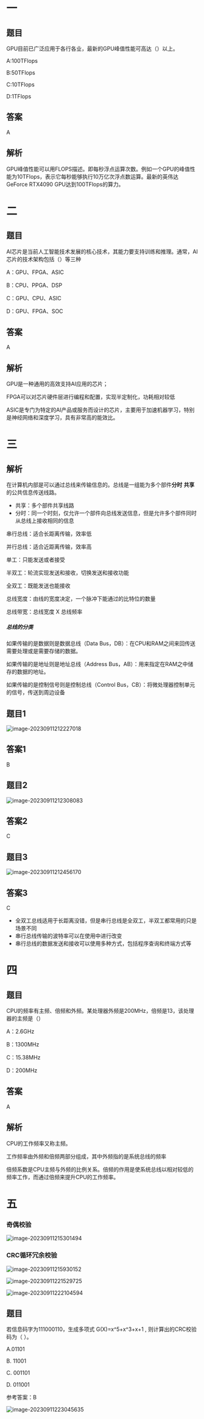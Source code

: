 # 一

## 题目

GPU目前已广泛应用于各行各业，最新的GPU峰值性能可高达（）以上。

A:100TFlops

B:50TFlops

C:10TFlops

D:1TFlops

## 答案

A

## 解析

GPU峰值性能可以用FLOPS描述。即每秒浮点运算次数。例如一个GPU的峰值性能为10TFlops，表示它每秒能够执行10万亿次浮点数运算。最新的英伟达GeForce RTX4090 GPU达到100TFlops的算力。

# 二

## 题目

AI芯片是当前人工智能技术发展的核心技术，其能力要支持训练和推理。通常，AI芯片的技术架构包括（）等三种

A：GPU、FPGA、ASIC

B：CPU、PPGA、DSP

C：GPU、CPU、ASIC

D：GPU、FPGA、SOC

## 答案

A

## 解析

GPU是一种通用的高效支持AI应用的芯片；

FPGA可以对芯片硬件层进行编程和配置，实现半定制化，功耗相对较低

ASIC是专门为特定的AI产品或服务而设计的芯片，主要用于加速机器学习，特别是神经网络和深度学习，具有非常高的能效比。

# 三

## 解析

在计算机内部是可以通过总线来传输信息的。总线是一组能为多个部件**分时** **共享**的公共信息传送线路。

- 共享：多个部件共享线路
- 分时：同一个时刻，仅允许一个部件向总线发送信息，但是允许多个部件同时从总线上接收相同的信息



串行总线：适合长距离传输，效率低

并行总线：适合近距离传输，效率高



单工：只能发送或者接受

半双工：轮流实现发送和接收，切换发送和接收功能

全双工：既能发送也能接收



总线宽度：由线的宽度决定，一个脉冲下能通过的比特位的数量

总线带宽：总线宽度 X 总线频率



##### 总线的分类

如果传输的是数据则是数据总线（Data Bus，DB）：在CPU和RAM之间来回传送需要处理或是需要存储的数据。

如果传输的是地址则是地址总线（Address Bus，AB）：用来指定在RAM之中储存的数据的地址。

如果传输的是控制信号则是控制总线（Control Bus，CB）：将微处理器控制单元的信号，传送到周边设备

## 题目1

![image-20230911212227018](计算机组成与体系结构.assets/image-20230911212227018.png)

## 答案1

B

## 题目2

![image-20230911212308083](计算机组成与体系结构.assets/image-20230911212308083.png)

## 答案2

C

## 题目3

![image-20230911212456170](计算机组成与体系结构.assets/image-20230911212456170.png)

## 答案3

C

- 全双工总线适用于长距离没错，但是串行总线是全双工，半双工都常用的只是场景不同
- 串行总线传输的波特率可以在使用中进行改变
- 串行总线的数据发送和接收可以使用多种方式，包括程序查询和终端方式等

# 四

## 题目

CPU的频率有主频、倍频和外频。某处理器外频是200MHz，倍频是13，该处理器的主频是（）

A：2.6GHz

B：1300MHz

C：15.38MHz

D：200MHz

## 答案

A

## 解析

CPU的工作频率又称主频。

工作频率由外频和倍频两部分组成，其中外频指的是系统总线的频率

倍频系数是CPU主频与外频的比例关系。倍频的作用是使系统总线以相对较低的频率工作，而通过倍频来提升CPU的工作频率。

# 五

### 奇偶校验

![image-20230911215301494](计算机组成与体系结构.assets/image-20230911215301494.png)

### CRC循环冗余校验

![image-20230911215930152](计算机组成与体系结构.assets/image-20230911215930152.png)

![image-20230911221529725](计算机组成与体系结构.assets/image-20230911221529725.png)



![image-20230911222104594](计算机组成与体系结构.assets/image-20230911222104594.png)

## 题目

若信息码字为111000110，生成多项式 G(X)=x^5+x^3+x+1 , 则计算出的CRC校验码为（ ）。

A.01101

B. 11001

C. 001101

D. 011001

参考答案：B

![image-20230911223045635](计算机组成与体系结构.assets/image-20230911223045635.png)
